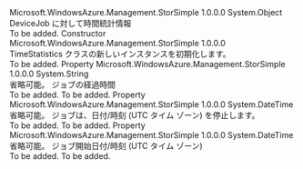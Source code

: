 <Type Name="TimeStatistics" FullName="Microsoft.WindowsAzure.Management.StorSimple.Models.TimeStatistics">
  <TypeSignature Language="C#" Value="public class TimeStatistics" />
  <TypeSignature Language="ILAsm" Value=".class public auto ansi beforefieldinit TimeStatistics extends System.Object" />
  <TypeSignature Language="DocId" Value="T:Microsoft.WindowsAzure.Management.StorSimple.Models.TimeStatistics" />
  <TypeSignature Language="VB.NET" Value="Public Class TimeStatistics" />
  <TypeSignature Language="F#" Value="type TimeStatistics = class" />
  <AssemblyInfo>
    <AssemblyName>Microsoft.WindowsAzure.Management.StorSimple</AssemblyName>
    <AssemblyVersion>1.0.0.0</AssemblyVersion>
  </AssemblyInfo>
  <Base>
    <BaseTypeName>System.Object</BaseTypeName>
  </Base>
  <Interfaces />
  <Docs>
    <summary>
            DeviceJob に対して時間統計情報
            </summary>
    <remarks>To be added.</remarks>
  </Docs>
  <Members>
    <Member MemberName=".ctor">
      <MemberSignature Language="C#" Value="public TimeStatistics ();" />
      <MemberSignature Language="ILAsm" Value=".method public hidebysig specialname rtspecialname instance void .ctor() cil managed" />
      <MemberSignature Language="DocId" Value="M:Microsoft.WindowsAzure.Management.StorSimple.Models.TimeStatistics.#ctor" />
      <MemberSignature Language="VB.NET" Value="Public Sub New ()" />
      <MemberType>Constructor</MemberType>
      <AssemblyInfo>
        <AssemblyName>Microsoft.WindowsAzure.Management.StorSimple</AssemblyName>
        <AssemblyVersion>1.0.0.0</AssemblyVersion>
      </AssemblyInfo>
      <Parameters />
      <Docs>
        <summary>
            TimeStatistics クラスの新しいインスタンスを初期化します。
            </summary>
        <remarks>To be added.</remarks>
      </Docs>
    </Member>
    <Member MemberName="Duration">
      <MemberSignature Language="C#" Value="public string Duration { get; set; }" />
      <MemberSignature Language="ILAsm" Value=".property instance string Duration" />
      <MemberSignature Language="DocId" Value="P:Microsoft.WindowsAzure.Management.StorSimple.Models.TimeStatistics.Duration" />
      <MemberSignature Language="VB.NET" Value="Public Property Duration As String" />
      <MemberSignature Language="F#" Value="member this.Duration : string with get, set" Usage="Microsoft.WindowsAzure.Management.StorSimple.Models.TimeStatistics.Duration" />
      <MemberType>Property</MemberType>
      <AssemblyInfo>
        <AssemblyName>Microsoft.WindowsAzure.Management.StorSimple</AssemblyName>
        <AssemblyVersion>1.0.0.0</AssemblyVersion>
      </AssemblyInfo>
      <ReturnValue>
        <ReturnType>System.String</ReturnType>
      </ReturnValue>
      <Docs>
        <summary>
            省略可能。 ジョブの経過時間
            </summary>
        <value>To be added.</value>
        <remarks>To be added.</remarks>
      </Docs>
    </Member>
    <Member MemberName="EndTimestamp">
      <MemberSignature Language="C#" Value="public DateTime EndTimestamp { get; set; }" />
      <MemberSignature Language="ILAsm" Value=".property instance valuetype System.DateTime EndTimestamp" />
      <MemberSignature Language="DocId" Value="P:Microsoft.WindowsAzure.Management.StorSimple.Models.TimeStatistics.EndTimestamp" />
      <MemberSignature Language="VB.NET" Value="Public Property EndTimestamp As DateTime" />
      <MemberSignature Language="F#" Value="member this.EndTimestamp : DateTime with get, set" Usage="Microsoft.WindowsAzure.Management.StorSimple.Models.TimeStatistics.EndTimestamp" />
      <MemberType>Property</MemberType>
      <AssemblyInfo>
        <AssemblyName>Microsoft.WindowsAzure.Management.StorSimple</AssemblyName>
        <AssemblyVersion>1.0.0.0</AssemblyVersion>
      </AssemblyInfo>
      <ReturnValue>
        <ReturnType>System.DateTime</ReturnType>
      </ReturnValue>
      <Docs>
        <summary>
            省略可能。 ジョブは、日付/時刻 (UTC タイム ゾーン) を停止します。
            </summary>
        <value>To be added.</value>
        <remarks>To be added.</remarks>
      </Docs>
    </Member>
    <Member MemberName="StartTimestamp">
      <MemberSignature Language="C#" Value="public DateTime StartTimestamp { get; set; }" />
      <MemberSignature Language="ILAsm" Value=".property instance valuetype System.DateTime StartTimestamp" />
      <MemberSignature Language="DocId" Value="P:Microsoft.WindowsAzure.Management.StorSimple.Models.TimeStatistics.StartTimestamp" />
      <MemberSignature Language="VB.NET" Value="Public Property StartTimestamp As DateTime" />
      <MemberSignature Language="F#" Value="member this.StartTimestamp : DateTime with get, set" Usage="Microsoft.WindowsAzure.Management.StorSimple.Models.TimeStatistics.StartTimestamp" />
      <MemberType>Property</MemberType>
      <AssemblyInfo>
        <AssemblyName>Microsoft.WindowsAzure.Management.StorSimple</AssemblyName>
        <AssemblyVersion>1.0.0.0</AssemblyVersion>
      </AssemblyInfo>
      <ReturnValue>
        <ReturnType>System.DateTime</ReturnType>
      </ReturnValue>
      <Docs>
        <summary>
            省略可能。 ジョブ開始日付/時刻 (UTC タイム ゾーン)
            </summary>
        <value>To be added.</value>
        <remarks>To be added.</remarks>
      </Docs>
    </Member>
  </Members>
</Type>